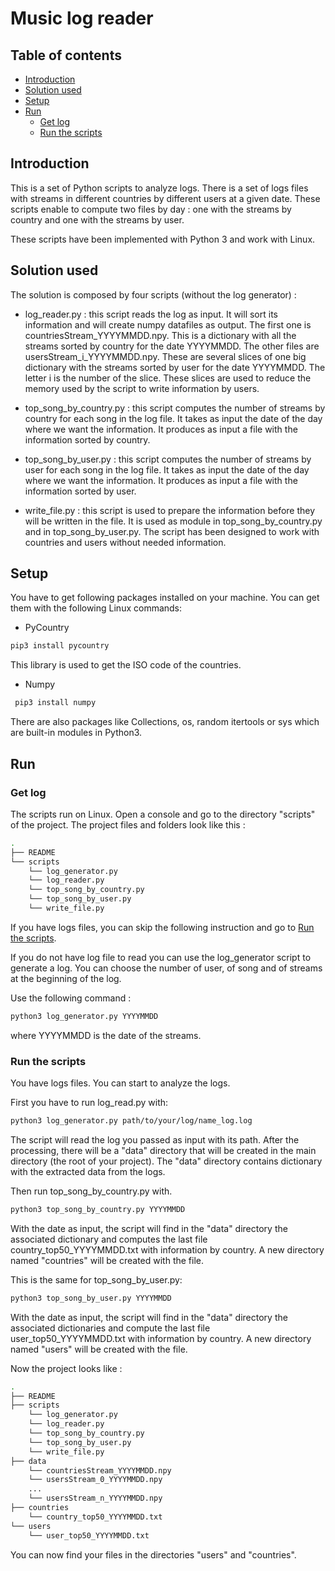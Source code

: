 # Music log reader

## Table of contents
- [Introduction](#link1)
- [Solution used](#link2)
- [Setup](#link3)
- [Run](#link4)
   - [Get log](#link5)
   - [Run the scripts](#link6)

## Introduction <a id="link1">

This is a set of Python scripts to analyze logs. There is a set of logs files with streams in different countries by different users at a given date. These scripts enable to compute two files by day : one with the streams by country and one with the streams by user.

These scripts have been implemented with Python 3 and work with Linux.

## Solution used <a id="link2">

The solution is composed by four scripts (without the log generator) : 

 - log_reader.py : this script reads the log as input. It will sort its information and will create numpy datafiles as output. The first one is countriesStream_YYYYMMDD.npy. This is a dictionary with all the streams sorted by country for the date YYYYMMDD. The other files are usersStream_i_YYYYMMDD.npy. These are several slices of one big dictionary with the streams sorted by user for the date YYYYMMDD. The letter i is the number of the slice. 
  These slices are used to reduce the memory used by the script to write information by users. 
 
 - top_song_by_country.py :  this script computes the number of streams by country for each song in the log file. It takes as input the date of the day where we want the information. It produces as input a file with the information sorted by country.
 
 - top_song_by_user.py : this script computes the number of streams by user for each song in the log file. It takes as input the date of the day where we want the information. It produces as input a file with the information sorted by user.
 
 - write_file.py : this script is used to prepare the information before they will be written in the file. It is used as module in top_song_by_country.py and in top_song_by_user.py. The script has been designed to work with countries and users without needed information.



## Setup <a id="link3">

You have to get following packages installed on your machine. You can get them with the following Linux commands:

 - PyCountry
 ```bash
 pip3 install pycountry
 ```
This library is used to get the ISO code of the countries.
 
 - Numpy
```bash
 pip3 install numpy
 ``` 
 
 There are also packages like Collections, os, random itertools or sys which are built-in modules in Python3.

## Run <a id="link4">

### Get log <a id="link5">

The scripts run on Linux. Open a console and go to the directory "scripts" of the project. The project files and folders look like this : 
```bash
.
├── README
└── scripts
    └── log_generator.py
    └── log_reader.py
    └── top_song_by_country.py
    └── top_song_by_user.py
    └── write_file.py
```

If you have logs files, you can skip the following instruction and go to [Run the scripts](#link6).

If you do not have log file to read you can use the log_generator script to generate a log. You can choose the number of user, of song and of streams at the beginning of the log.

Use the following command :
```bash
python3 log_generator.py YYYYMMDD
```
where YYYYMMDD is the date of the streams.

###  Run the scripts <a id="link6"> 

You have logs files. You can start to analyze the logs.

First you have to run log_read.py with:
```bash
python3 log_generator.py path/to/your/log/name_log.log
```
The script will read the log you passed as input with its path. After the processing, there will be a "data" directory that will be created in the main directory (the root of your project). The "data" directory contains dictionary with the extracted data from the logs.

Then run top_song_by_country.py with.
```bash
python3 top_song_by_country.py YYYYMMDD
```
With the date as input, the script will find in the "data" directory the associated dictionary and computes the last file country_top50_YYYYMMDD.txt with information by country. A new directory named "countries" will be created with the file.

This is the same for top_song_by_user.py:
```bash
python3 top_song_by_user.py YYYYMMDD
```
With the date as input, the script will find in the "data" directory the associated dictionaries and compute the last file user_top50_YYYYMMDD.txt with information by country. A new directory named "users" will be created with the file.


Now the project looks like :
```bash
.
├── README
├── scripts
    └── log_generator.py
    └── log_reader.py
    └── top_song_by_country.py
    └── top_song_by_user.py
    └── write_file.py
├── data
    └── countriesStream_YYYYMMDD.npy
    └── usersStream_0_YYYYMMDD.npy
    ...
    └── usersStream_n_YYYYMMDD.npy
├── countries
    └── country_top50_YYYYMMDD.txt
└── users
    └── user_top50_YYYYMMDD.txt
```

You can now find your files in the directories "users" and "countries".

